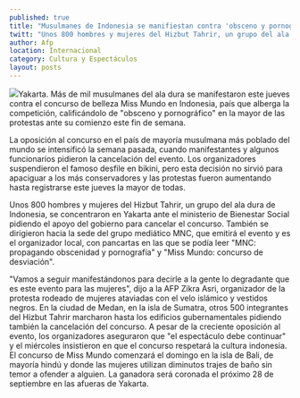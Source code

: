 ```yaml
---
published: true
title: "Musulmanes de Indonesia se manifiestan contra 'obsceno y pornográfico' concurso Miss Mundo"
twitt: "Unos 800 hombres y mujeres del Hizbut Tahrir, un grupo del ala dura de ese país, se concentraron ante el ministerio de Bienestar Social pidiendo el apoyo del gobierno para cancelar el concurso."
author: Afp
location: Internacional
category: Cultura y Espectáculos
layout: posts
---
```


![](http://i.imgur.com/0c6hqg9m.jpg)Yakarta. Más de mil musulmanes del ala dura se manifestaron este jueves contra el concurso de belleza Miss Mundo en Indonesia, país que alberga la competición, calificándolo de "obsceno y pornográfico" en la mayor de las protestas ante su comienzo este fin de semana.

La oposición al concurso en el país de mayoría musulmana más poblado del mundo se intensificó la semana pasada, cuando manifestantes y algunos funcionarios pidieron la cancelación del evento. Los organizadores suspendieron el famoso desfile en bikini, pero esta decisión no sirvió para apaciguar a los más conservadores y las protestas fueron aumentando hasta registrarse este jueves la mayor de todas.

Unos 800 hombres y mujeres del Hizbut Tahrir, un grupo del ala dura de Indonesia, se concentraron en Yakarta ante el ministerio de Bienestar Social pidiendo el apoyo del gobierno para cancelar el concurso. También se dirigieron hacia la sede del grupo mediático MNC, que emitirá el evento y es el organizador local, con pancartas en las que se podía leer "MNC: propagando obscenidad y pornografía" y "Miss Mundo: concurso de desviación".

"Vamos a seguir manifestándonos para decirle a la gente lo degradante que es este evento para las mujeres", dijo a la AFP Zikra Asri, organizador de la protesta rodeado de mujeres ataviadas con el velo islámico y vestidos negros. En la ciudad de Medan, en la isla de Sumatra, otros 500 integrantes del Hizbut Tahrir marcharon hasta los edificios gubernamentales pidiendo también la cancelación del concurso. A pesar de la creciente oposición al evento, los organizadores aseguraron que "el espectáculo debe continuar" y el miércoles insistieron en que el concurso respetará la cultura indonesia. El concurso de Miss Mundo comenzará el domingo en la isla de Bali, de mayoría hindú y donde las mujeres utilizan diminutos trajes de baño sin temor a ofender a alguien. La ganadora será coronada el próximo 28 de septiembre en las afueras de Yakarta. 
